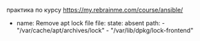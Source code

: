 практика по курсу 
https://my.rebrainme.com/course/ansible/


- name: Remove apt lock file
  file:
    state: absent
    path: 
	  - "/var/cache/apt/archives/lock"
	  - "/var/lib/dpkg/lock-frontend"	
